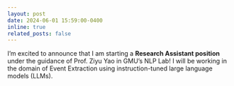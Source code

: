 ```yaml
---
layout: post
date: 2024-06-01 15:59:00-0400
inline: true
related_posts: false
---
```


I’m excited to announce that I am starting a **Research Assistant position** under the guidance of Prof. Ziyu Yao in GMU’s NLP Lab! I will be working in the domain of Event Extraction using instruction-tuned large language models (LLMs).

